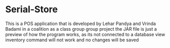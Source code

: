 # Serial-Store
This is a POS application that is developed by Lehar Pandya and Vrinda Badami in a coalition as a class group group project
the JAR file is just a preview of how the program works, as its not connected to a database view inventory command will not work and no changes will be saved
